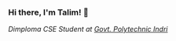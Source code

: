 ### Hi there, I'm Talim! 👋
<p><em>Dimploma CSE Student at <a href="https://gpindri.ac.in/">Govt. Polytechnic Indri</a></p>

<!--
**Md-Talim/Md-Talim** is a ✨ _special_ ✨ repository because its `README.md` (this file) appears on your GitHub profile.

Here are some ideas to get you started:

- 🔭 I’m currently working on ...
- 🌱 I’m currently learning ...
- 👯 I’m looking to collaborate on ...
- 🤔 I’m looking for help with ...
- 💬 Ask me about ...
- 📫 How to reach me: ...
- 😄 Pronouns: ...
- ⚡ Fun fact: ...
-->

